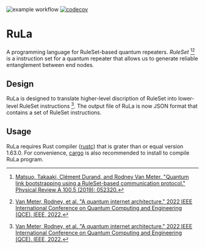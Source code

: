 ![example workflow](https://github.com/Chibikuri/RuLa/actions/workflows/build_test.yaml/badge.svg)
[![codecov](https://codecov.io/gh/Chibikuri/RuLa/branch/main/graph/badge.svg?token=M4GYZPQEHY)](https://codecov.io/gh/Chibikuri/RuLa)

# RuLa
A programming language for RuleSet-based quantum repeaters. *RuleSet* [^ruleset][^architecture] is a instruction set for a quantum repeater that allows us to generate reliable entanglement between end nodes.

## Design
RuLa is designed to translate higher-level discription of RuleSet into lower-level RuleSet instructions [^architecture]. The output file of RuLa is now JSON format that contains a set of RuleSet instructions.

## Usage
RuLa requires Rust compiler ([rustc](https://www.rust-lang.org/tools/install)) that is grater than or equal version 1.63.0. For convenience, [cargo](https://doc.rust-lang.org/cargo/) is also recommended to install to compile RuLa program.


[^ruleset]:[Matsuo, Takaaki, Clément Durand, and Rodney Van Meter. "Quantum link bootstrapping using a RuleSet-based communication protocol." Physical Review A 100.5 (2019): 052320.](https://journals.aps.org/pra/abstract/10.1103/PhysRevA.100.052320) 

[^architecture]:[Van Meter, Rodney, et al. "A quantum internet architecture." 2022 IEEE International Conference on Quantum Computing and Engineering (QCE). IEEE, 2022.](https://ieeexplore.ieee.org/abstract/document/9951258)